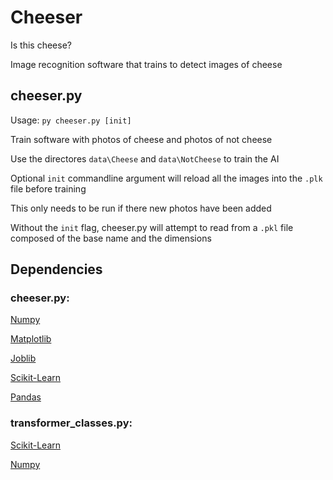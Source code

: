 # Cheeser

Is this cheese?

Image recognition software that trains to detect images of cheese

## cheeser.py

Usage: `py cheeser.py [init]`

Train software with photos of cheese and photos of not cheese

Use the directores `data\Cheese` and `data\NotCheese` to train the AI

Optional `init` commandline argument will reload all the images into the `.plk` file before training

This only needs to be run if there new photos have been added

Without the `init` flag, cheeser.py will attempt to read from a `.pkl` file composed of the base name and the dimensions

## Dependencies

### cheeser.py:

[Numpy](https://pypi.org/project/numpy/)

[Matplotlib](https://pypi.org/project/matplotlib/)

[Joblib](https://pypi.org/project/joblib/)

[Scikit-Learn](https://pypi.org/project/scikit-learn/)

[Pandas](https://pypi.org/project/pandas/)

### transformer_classes.py:

[Scikit-Learn](https://pypi.org/project/scikit-learn/)

[Numpy](https://pypi.org/project/numpy/)
